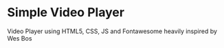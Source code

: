# Simple Video Player
 Video Player using HTML5, CSS, JS and Fontawesome heavily inspired by Wes Bos
